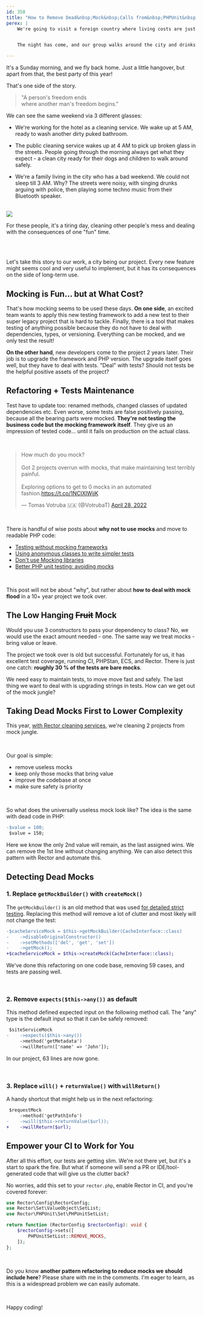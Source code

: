 ```yaml
---
id: 358
title: "How to Remove Dead&nbsp;Mock&nbsp;Calls from&nbsp;PHPUnit&nbsp;Tests"
perex: |
    We're going to visit a foreign country where living costs are just 1/3 of ours. Let's say from UK or Germany to Brno, Czechia. We're organizing a bachelor party for our best friend.


    The night has come, and our group walks around the city and drinks beers, the groom wears baby piggy clothes, and we're happily celebrating. We're losing one more wingman that will settle down with a beautiful wife and soon-to-come child. It's fun and exciting. We've never been abroad before with so many friends to celebrate the next step in man's life.

---
```


It's a Sunday morning, and we fly back home. Just a little hangover, but apart from that, the best party of this year!

That's one side of the story.

<blockquote class="blockquote text-center">
"A person's freedom ends<br>
where another man's freedom begins."
</blockquote>

We can see the same weekend via 3 different glasses:

* We're working for the hotel as a cleaning service. We wake up at 5 AM, ready to wash another dirty puked bathroom.

* The public cleaning service wakes up at 4 AM to pick up broken glass in the streets. People going through the morning always get what they expect - a clean city ready for their dogs and children to walk around safely.

* We're a family living in the city who has a bad weekend. We could not sleep till 3 AM. Why? The streets were noisy, with singing drunks arguing with police, then playing some techno music from their Bluetooth speaker.

<br>

<img src="/assets/images/posts/2022/brno_empty.jpg" class="img-thumbnail" style="max-width: 25em">

<br>

For these people, it's a tiring day, cleaning other people's mess and dealing with the consequences of one "fun" time.

<br><br>

Let's take this story to our work, a city being our project. Every new feature might seems cool and very useful to implement, but it has its consequences on the side of long-term use.

## Mocking is Fun... but at What Cost?

That's how mocking seems to be used these days. **On one side**, an excited team wants to apply this new testing framework to add a new test to their super legacy project that is hard to tackle. Finally, there is a tool that makes testing of anything possible because they do not have to deal with dependencies, types, or versioning. Everything can be mocked, and we only test the result!

**On the other hand**, new developers come to the project 2 years later. Their job is to upgrade the framework and PHP version. The upgrade itself goes well, but they have to deal with tests. "Deal" with tests? Should not tests be the helpful positive assets of the project?

## Refactoring + Tests Maintenance

Test have to update too: renamed methods, changed classes of updated dependencies etc. Even worse, some tests are false positively passing, because all the bearing parts were mocked. **They're not testing the business code but the mocking framework itself**. They give us an impression of tested code... until it fails on production on the actual class.

<br>

<blockquote class="twitter-tweet"><p lang="en" dir="ltr">How much do you mock?<br><br>Got 2 projects overrun with mocks, that make maintaining test terribly painful.<br><br>Exploring options to get to 0 mocks in an automated fashion.<a href="https://t.co/1NCIXIWjjK">https://t.co/1NCIXIWjjK</a></p>&mdash; Tomas Votruba 🇺🇦 (@VotrubaT) <a href="https://twitter.com/VotrubaT/status/1519732183614775300?ref_src=twsrc%5Etfw">April 28, 2022</a></blockquote>

<br>

There is handful of wise posts about **why not to use mocks** and move to readable PHP code:

* [Testing without mocking frameworks](https://blog.frankdejonge.nl/testing-without-mocking-frameworks/)
* [Using anonymous classes to write simpler tests](https://mnapoli.fr/anonymous-classes-in-tests/)
* [Don't use Mocking libraries](https://steemit.com/php/@crell/don-t-use-mocking-libraries)
* [Better PHP unit testing: avoiding mocks](https://davegebler.com/post/php/better-php-unit-testing-avoiding-mocks)

<br>

This post will not be about "why", but rather about **how to deal with mock flood** in a 10+ year project we took over.

## The Low Hanging ~~Fruit~~ Mock

Would you use 3 constructors to pass your dependency to class? No, we would use the exact amount needed - one. The same way we treat mocks - bring value or leave.

The project we took over is old but successful. Fortunately for us, it has excellent test coverage, running CI, PHPStan, ECS, and Rector. There is just one catch: **roughly 30 % of the tests are bare mocks**.

We need easy to maintain tests, to move move fast and safely. The last thing we want to deal with is upgrading strings in tests. How can we get out of the mock jungle?

## Taking Dead Mocks First to Lower Complexity

This year, [with Rector cleaning services](https://getrector.com/hire-team), we're cleaning 2 projects from mock jungle.

<br>

Our goal is simple:

* remove useless mocks
* keep only those mocks that bring value
* improve the codebase at once
* make sure safety is priority

<br>

So what does the universally useless mock look like? The idea is the same with dead code in PHP:

```diff
-$value = 100;
 $value = 150;
```

Here we know the only 2nd value will remain, as the last assigned wins. We can remove the 1st line without changing anything. We can also detect this pattern with Rector and automate this.

## Detecting Dead Mocks

### 1. Replace `getMockBuilder()` with `createMock()`

The `getMockBuilder()` is an old method that was used [for detailed strict testing](https://stackoverflow.com/questions/38363086/what-is-the-difference-between-createmock-and-getmockbuilder-in-phpunit). Replacing this method will remove a lot of clutter and most likely will not change the test:

```diff
-$cacheServiceMock = $this->getMockBuilder(CacheInterface::class)
-    ->disableOriginalConstructor()
-    ->setMethods(['del', 'get', 'set'])
-    ->getMock();
+$cacheServiceMock = $this->createMock(CacheInterface::class);
```

We've done this refactoring on one code base, removing 59 cases, and tests are passing well.

<br>

### 2. Remove `expects($this->any())` as default

This method defined expected input on the following method call. The "any" type is the default input so that it can be safely removed:

```diff
 $siteServiceMock
-    ->expects($this->any())
     ->method('getMetadata')
     ->willReturn(['name' => 'John']);
```

In our project, 63 lines are now gone.

<br>

### 3. Replace `will()` + `returnValue()` with `willReturn()`

A handy shortcut that might help us in the next refactoring:

```diff
 $requestMock
     ->method('getPathInfo')
-    ->will($this->returnValue($url));
+    ->willReturn($url);
```




## Empower your CI to Work for You

After all this effort, our tests are getting slim. We're not there yet, but it's a start to spark the fire. But what if someone will send a PR or IDE/tool-generated code that will give us the clutter back?

No worries, add this set to your `rector.php`, enable Rector in CI, and you're covered forever:

```php
use Rector\Config\RectorConfig;
use Rector\Set\ValueObject\SetList;
use Rector\PHPUnit\Set\PHPUnitSetList;

return function (RectorConfig $rectorConfig): void {
    $rectorConfig->sets([
        PHPUnitSetList::REMOVE_MOCKS,
    ]);
};
```

<br>

Do you know **another pattern refactoring to reduce mocks we should include here**? Please share with me in the comments. I'm eager to learn, as this is a widespread problem we can easily automate.

<br>

Happy coding!
